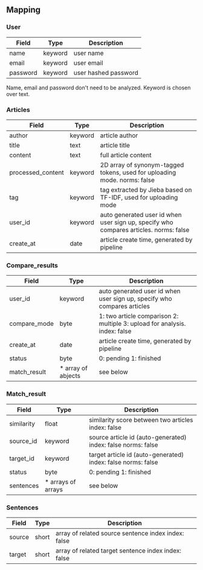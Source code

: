 ## Mapping

### User

| Field    | Type    | Description          |
| -------- | ------- | -------------------- |
| name     | keyword | user name            |
| email    | keyword | user email           |
| password | keyword | user hashed password |

Name, email and password don't need to be analyzed. Keyword is chosen over text.

### Articles

| Field             | Type    | Description                                                                           |
| ----------------- | ------- | ------------------------------------------------------------------------------------- |
| author            | keyword | article author                                                                        |
| title             | text    | article title                                                                         |
| content           | text    | full article content                                                                  |
| processed_content | keyword | 2D array of synonym-tagged tokens, used for uploading mode. norms: false              |
| tag               | keyword | tag extracted by Jieba based on TF-IDF, used for uploading mode                       |
| user_id           | keyword | auto generated user id when user sign up, specify who compares articles. norms: false |
| create_at         | date    | article create time, generated by pipeline                                            |

### Compare_results

| Field        | Type                | Description                                                                |
| ------------ | ------------------- | -------------------------------------------------------------------------- |
| user_id      | keyword             | auto generated user id when user sign up, specify who compares articles    |
| compare_mode | byte                | 1: two article comparison 2: multiple 3: upload for analysis. index: false |
| create_at    | date                | article create time, generated by pipeline                                 |
| status       | byte                | 0: pending 1: finished                                                     |
| match_result | \* array of abjects | see below                                                                  |

### Match_result

| Field      | Type                | Description                                                  |
| ---------- | ------------------- | ------------------------------------------------------------ |
| similarity | float               | similarity score between two articles index: false           |
| source_id  | keyword             | source article id (auto-generated) index: false norms: false |
| target_id  | keyword             | target article id (auto-generated) index: false norms: false |
| status     | byte                | 0: pending 1: finished                                       |
| sentences  | \* arrays of arrays | see below                                                    |

### Sentences

| Field  | Type  | Description                                         |
| ------ | ----- | --------------------------------------------------- |
| source | short | array of related source sentence index index: false |
| target | short | array of related target sentence index index: false |
